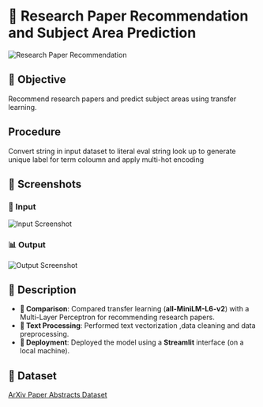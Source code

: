 # 📄 Research Paper Recommendation and Subject Area Prediction

![Research Paper Recommendation](https://img.shields.io/badge/Research%20Paper%20Recommendation-Brightgreen)

## 🎯 Objective
Recommend research papers and predict subject areas using transfer learning.

## Procedure
Convert string in input dataset to literal eval
string look up to generate unique label for term coloumn and apply multi-hot encoding



## 📸 Screenshots

### 📝 Input
![Input Screenshot](https://github.com/user-attachments/assets/0e2babba-ba2e-4388-a2a7-76abaa46e274)

### 📊 Output
![Output Screenshot](https://github.com/user-attachments/assets/c6c8719b-5f3a-44d7-8ca4-b74571dde80b)


## 📝 Description
- **🔄 Comparison**: Compared transfer learning (**all-MiniLM-L6-v2**) with a Multi-Layer Perceptron for recommending research papers.
- **🔧 Text Processing**: Performed text vectorization ,data cleaning and data preprocessing.
- **🚀 Deployment**: Deployed the model using a **Streamlit** interface (on a local machine).

## 📂 Dataset
[ArXiv Paper Abstracts Dataset](https://www.kaggle.com/datasets/spsayakpaul/arxiv-paper-abstracts/data)
